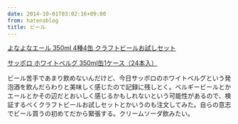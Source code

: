 ```yaml
---
date: 2014-10-01T03:02:16+09:00
from: hatenablog
title: ビール
---
```

[よなよなエール 350ml 4種4缶 クラフトビールお試しセット](https://www.amazon.co.jp/dp/B007FL76PY)

[サッポロ ホワイトベルグ 350ml缶1ケース（24本入）](https://www.amazon.co.jp/dp/B00KII91SG)

ビール苦手であまり飲めないんだけど、今日サッポロのホワイトベルグという発泡酒を飲んだらわりと美味しく感じたので記録に残しとく。ベルギービールとかエールとかその辺だとおいしく感じるかもしれないという可能性があるので、検証するべくクラフトビールお試しセットとかいうのも注文してみた。自らの意志でビール買うの初めてだから緊張する。クリームソーダ飲みたい。

